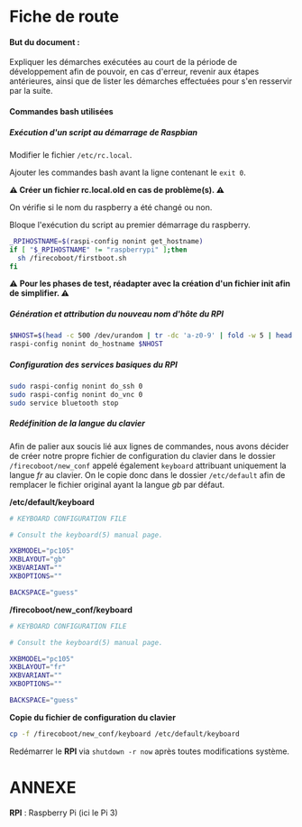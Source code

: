# Fiche de route

#### But du document :

Expliquer les démarches exécutées au court de la période de développement afin de pouvoir, en cas d'erreur, revenir aux étapes antérieures, ainsi que de lister les démarches effectuées pour s'en resservir par la suite.

#### Commandes bash utilisées

##### Exécution d'un script au démarrage de Raspbian

Modifier le fichier `/etc/rc.local`.

Ajouter les commandes bash avant la ligne contenant le `exit 0`.

**:warning: Créer un fichier rc.local.old en cas de problème(s). :warning:**

On vérifie si le nom du raspberry a été changé ou non.

Bloque l'exécution du script au premier démarrage du raspberry.

```bash
_RPIHOSTNAME=$(raspi-config nonint get_hostname)
if [ "$_RPIHOSTNAME" != "raspberrypi" ];then
  sh /firecoboot/firstboot.sh
fi
```

:warning: **Pour les phases de test, réadapter avec la création d'un fichier init afin de simplifier. :warning:**



##### Génération et attribution du nouveau nom d'hôte du RPI

```bash
$NHOST=$(head -c 500 /dev/urandom | tr -dc 'a-z0-9' | fold -w 5 | head -n 1)
raspi-config nonint do_hostname $NHOST
```



##### Configuration des services basiques du RPI

```bash
sudo raspi-config nonint do_ssh 0
sudo raspi-config nonint do_vnc 0
sudo service bluetooth stop
```



##### Redéfinition de la langue du clavier

Afin de palier aux soucis lié aux lignes de commandes, nous avons décider de créer notre propre fichier de configuration du clavier dans le dossier `/firecoboot/new_conf` appelé également `keyboard` attribuant uniquement la langue *fr* au clavier. On le copie donc dans le dossier `/etc/default` afin de remplacer le fichier original ayant la langue *gb* par défaut.

**/etc/default/keyboard**

```bash
# KEYBOARD CONFIGURATION FILE

# Consult the keyboard(5) manual page.

XKBMODEL="pc105"
XKBLAYOUT="gb"
XKBVARIANT=""
XKBOPTIONS=""

BACKSPACE="guess"
```

**/firecoboot/new_conf/keyboard**

```bash
# KEYBOARD CONFIGURATION FILE

# Consult the keyboard(5) manual page.

XKBMODEL="pc105"
XKBLAYOUT="fr"
XKBVARIANT=""
XKBOPTIONS=""

BACKSPACE="guess"
```



**Copie du fichier de configuration du clavier**

```bash
cp -f /firecoboot/new_conf/keyboard /etc/default/keyboard
```





Redémarrer le **RPI** via `shutdown -r now` après toutes modifications système.

# ANNEXE

**RPI** : Raspberry Pi (ici le Pi 3)